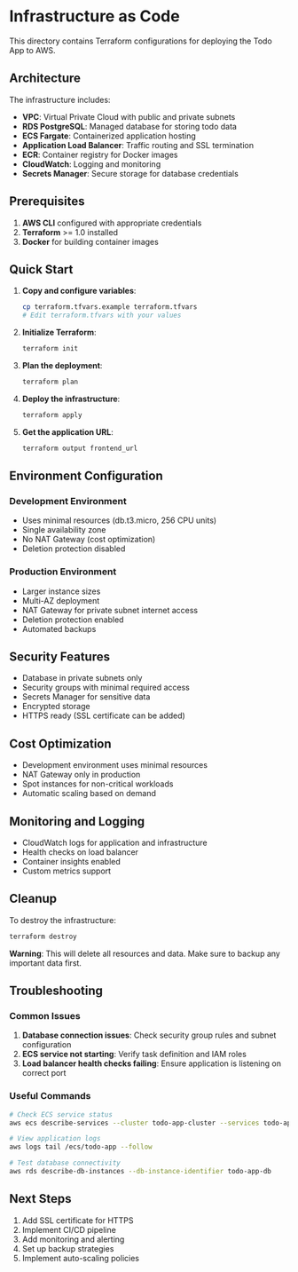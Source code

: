 # Infrastructure as Code

This directory contains Terraform configurations for deploying the Todo App to AWS.

## Architecture

The infrastructure includes:

- **VPC**: Virtual Private Cloud with public and private subnets
- **RDS PostgreSQL**: Managed database for storing todo data
- **ECS Fargate**: Containerized application hosting
- **Application Load Balancer**: Traffic routing and SSL termination
- **ECR**: Container registry for Docker images
- **CloudWatch**: Logging and monitoring
- **Secrets Manager**: Secure storage for database credentials

## Prerequisites

1. **AWS CLI** configured with appropriate credentials
2. **Terraform** >= 1.0 installed
3. **Docker** for building container images

## Quick Start

1. **Copy and configure variables**:

   ```bash
   cp terraform.tfvars.example terraform.tfvars
   # Edit terraform.tfvars with your values
   ```

2. **Initialize Terraform**:

   ```bash
   terraform init
   ```

3. **Plan the deployment**:

   ```bash
   terraform plan
   ```

4. **Deploy the infrastructure**:

   ```bash
   terraform apply
   ```

5. **Get the application URL**:
   ```bash
   terraform output frontend_url
   ```

## Environment Configuration

### Development Environment

- Uses minimal resources (db.t3.micro, 256 CPU units)
- Single availability zone
- No NAT Gateway (cost optimization)
- Deletion protection disabled

### Production Environment

- Larger instance sizes
- Multi-AZ deployment
- NAT Gateway for private subnet internet access
- Deletion protection enabled
- Automated backups

## Security Features

- Database in private subnets only
- Security groups with minimal required access
- Secrets Manager for sensitive data
- Encrypted storage
- HTTPS ready (SSL certificate can be added)

## Cost Optimization

- Development environment uses minimal resources
- NAT Gateway only in production
- Spot instances for non-critical workloads
- Automatic scaling based on demand

## Monitoring and Logging

- CloudWatch logs for application and infrastructure
- Health checks on load balancer
- Container insights enabled
- Custom metrics support

## Cleanup

To destroy the infrastructure:

```bash
terraform destroy
```

**Warning**: This will delete all resources and data. Make sure to backup any important data first.

## Troubleshooting

### Common Issues

1. **Database connection issues**: Check security group rules and subnet configuration
2. **ECS service not starting**: Verify task definition and IAM roles
3. **Load balancer health checks failing**: Ensure application is listening on correct port

### Useful Commands

```bash
# Check ECS service status
aws ecs describe-services --cluster todo-app-cluster --services todo-app-service

# View application logs
aws logs tail /ecs/todo-app --follow

# Test database connectivity
aws rds describe-db-instances --db-instance-identifier todo-app-db
```

## Next Steps

1. Add SSL certificate for HTTPS
2. Implement CI/CD pipeline
3. Add monitoring and alerting
4. Set up backup strategies
5. Implement auto-scaling policies
